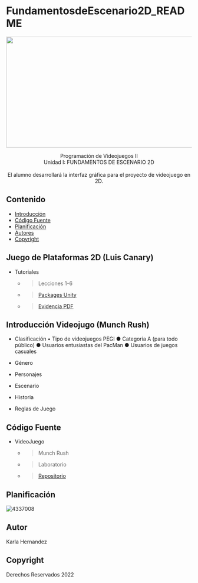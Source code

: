 # FundamentosdeEscenario2D_README
<p align="center">
    <img src="https://denegocios.cl/wp-content/uploads/2022/10/Crear-Empresa-de-Video-Juegos.webp" alt="Logo" width=1200 height=300>

  <p align="center">
    Programación de Videojuegos II
    <br>
    Unidad I: FUNDAMENTOS DE ESCENARIO 2D
    <br>
    <br>
    El alumno desarrollará la interfaz gráfica para el proyecto de videojuego en 2D.
    <br>
</p>


## Contenido

- [Introducción](#introducción)
- [Código Fuente](#código-fuente)
- [Planificación](#planificación)
- [Autores](#autores)
- [Copyright](#copyright)

## Juego de Plataformas 2D (Luis Canary)
* Tutoriales
  * > Lecciones 1-6
  * > <a href= "https://drive.google.com/drive/folders/1k06Cp22MZQSk5lEyx7JTrqco6aUr-Mgk?usp=sharing">Packages Unity</a>
  * > <a href= "https://drive.google.com/drive/folders/1i_XhSCDGK-9TRbX0tqHLyRPEXFPUvHHL?usp=sharing">Evidencia PDF</a>


## Introducción Videojugo (Munch Rush)


- Clasificación
• Tipo de videojuegos PEGI
● Categoría A (para todo público)
● Usuarios entusiastas del PacMan 
● Usuarios de juegos casuales

- Género 


- Personajes


- Escenario


- Historia


- Reglas de Juego


## Código Fuente

* VideoJuego
  * > Munch Rush
  * > Laboratorio
  * > <a href= " ">Repositorio</a>
## Planificación

![4337008]( )

## Autor
Karla Hernandez
## Copyright
Derechos Reservados 2022
